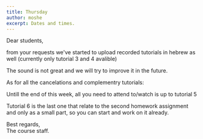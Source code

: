 ```yaml
---
title: Thursday
author: moshe
excerpt: Dates and times.
---
```


Dear students,

from your requests we've started to upload recorded tutorials in hebrew as well (currently only tutorial 3 and 4 avalible)

The sound is not great and we will try to improve it in the future.

As for all the cancelations and complementry tutorials:

Untill the end of this week, all you need to attend to/watch is up to tutorial 5

Tutorial 6 is the last one that relate to the second homework assignment and only as a small part, so you can start and work on it already.


Best regards,  
The course staff.

